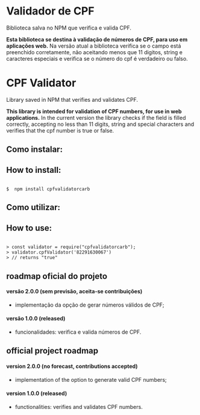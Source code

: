 # Validador de CPF
Biblioteca salva no NPM que verifica e valida CPF.

**Esta biblioteca se destina à validação de números de CPF, para uso em aplicações web.**
Na versão atual a biblioteca verifica se o campo está preenchido corretamente, não aceitando menos que 11 digitos, string e caracteres especiais e verifica se o número do cpf é verdadeiro ou falso.

# CPF Validator
Library saved in NPM that verifies and validates CPF.

**This library is intended for validation of CPF numbers, for use in web applications.**
In the current version the library checks if the field is filled correctly, accepting no less than 11 digits, string and special characters and verifies that the cpf number is true or false.

## Como instalar:
## How to install:

```shell

$  npm install cpfvalidatorcarb

```

## Como utilizar:
## How to use:

```node

> const validator = require("cpfvalidatorcarb");
> validator.cpfValidator('82291630067')
> // returns "true"

```

## roadmap oficial do projeto

#### versão 2.0.0 (sem previsão, aceita-se contribuições)
- implementação da opção de gerar números válidos de CPF;

#### versão 1.0.0 (released)
- funcionalidades: verifica e valida números de CPF.

## official project roadmap

#### version 2.0.0 (no forecast, contributions accepted)
- implementation of the option to generate valid CPF numbers;

#### version 1.0.0 (released)
- functionalities: verifies and validates CPF numbers.
